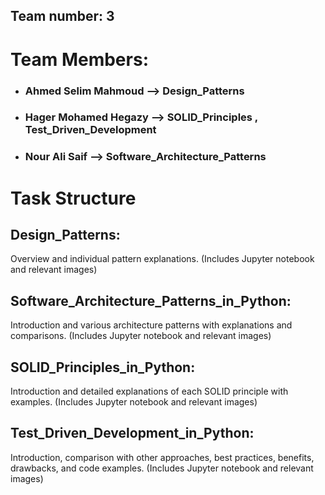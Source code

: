 ## Team number: 3

# Team Members:
- ### Ahmed Selim Mahmoud --> Design_Patterns
- ### Hager Mohamed Hegazy --> SOLID_Principles , Test_Driven_Development
- ### Nour Ali Saif --> Software_Architecture_Patterns


# Task Structure

## Design_Patterns:
Overview and individual pattern explanations. (Includes Jupyter notebook and relevant images)

## Software_Architecture_Patterns_in_Python:
Introduction and various architecture patterns with explanations and comparisons. (Includes Jupyter notebook and relevant images)

## SOLID_Principles_in_Python:
Introduction and detailed explanations of each SOLID principle with examples. (Includes Jupyter notebook and relevant images)


## Test_Driven_Development_in_Python:
Introduction, comparison with other approaches, best practices, benefits, drawbacks, and code examples. (Includes Jupyter notebook and relevant images)
